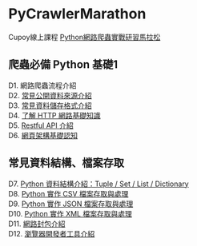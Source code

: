 # PyCrawlerMarathon
Cupoy線上課程 [Python網路爬蟲實戰研習馬拉松](https://www.cupoy.com/marathon/000001770588CD17000000026375706F795F72656C656173654355)
## 爬蟲必備 Python 基礎1
D1. 網路爬蟲流程介紹<br>
D2. [常見公開資料來源介紹](https://github.com/sung-yi-wang/PyCrawlerMarathon/tree/main/D002)<br>
D3. [常見資料儲存格式介紹](https://github.com/sung-yi-wang/PyCrawlerMarathon/tree/main/D003)<br>
D4. [了解 HTTP 網路基礎知識](https://github.com/sung-yi-wang/PyCrawlerMarathon/tree/main/D004)<br>
D5. [Restful API 介紹](https://github.com/sung-yi-wang/PyCrawlerMarathon/tree/main/D005)<br>
D6. [網頁架構基礎認知](https://github.com/sung-yi-wang/PyCrawlerMarathon/tree/main/D006)
## 常見資料結構、檔案存取
D7. [Python 資料結構介紹：Tuple / Set / List / Dictionary](https://github.com/sung-yi-wang/PyCrawlerMarathon/tree/main/D007)<br>
D8. [Python 實作 CSV 檔案存取與處理](https://github.com/sung-yi-wang/PyCrawlerMarathon/tree/main/D008)<br>
D9. [Python 實作 JSON 檔案存取與處理](https://github.com/sung-yi-wang/PyCrawlerMarathon/tree/main/D009)<br>
D10. [Python 實作 XML 檔案存取與處理](https://github.com/sung-yi-wang/PyCrawlerMarathon/tree/main/D010)<br>
D11. [網路封包介紹](https://github.com/sung-yi-wang/PyCrawlerMarathon/tree/main/D011)<br>
D12. [瀏覽器開發者工具介紹](https://github.com/sung-yi-wang/PyCrawlerMarathon/tree/main/D012)
